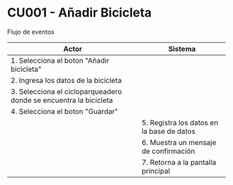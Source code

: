 # CU001 - Añadir Bicicleta

Flujo de eventos 

| Actor | Sistema |
|-------|---------|
|1. Selecciona el boton "Añadir bicicleta"|
|2. Ingresa los datos de la bicicleta|
|3. Selecciona el cicloparqueadero donde se encuentra la bicicleta|
|4. Selecciona el boton "Guardar"|
||5. Registra los datos en la base de datos|
||6. Muestra un mensaje de confirmación|
||7. Retorna a la pantalla principal|